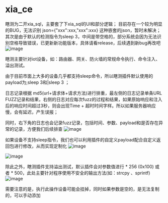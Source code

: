 # xia_ce
瞎测为二开xia_sql，主要套了下xia_sql的UI和部分逻辑；
目前存在一个较为明显的BUG，无法识别 json={"xxx":xxx,"xxx":xxx} 这种嵌套的json，暂时未解决；其次是由于默认的检测指令为sleep 3，中间是带空格的，部分系统会因为无法识别空格导致错误，已更新新功能版本，具体请看release，后续遇到新bug再改吧
![image](https://github.com/user-attachments/assets/32cc273c-9d4e-4281-8e65-9321bb6ef826)

瞎测主要针对iot设备，如：路由器、网关、防火墙的常规命令执行、命令注入、溢出测试。

由于目前市面上大多的设备几乎都支持sleep命令，所以瞎测插件默认使用的payload为;sleep 3和|sleep 3 ；

日志记录根据 md5(url+请求体+请求方法)进行排重，最左侧的日志记录单条URL FUZZ记录和结果，右侧的日志对应每次fuzz的过程和结果，如果原始响应和注入后的响应时间超过3秒，则会出现Time + 超时时间字样。所以如果服务器响应慢，会有延迟，产生误报；

同时，右下角的日志也会记录fuzz记录，包括时间、参数、payload和是否存在异常的记录，方便我们后续排查
![image](https://github.com/user-attachments/assets/d2d25710-d6e5-4858-886a-d9e9d8bf3870)

如果设备不支持sleep指令，我们也可以利用插件的自定义payload配合自定义返回包进行修改，从而实现定制化
![image](https://github.com/user-attachments/assets/4b010550-ae01-4d5a-a6e0-9709ed42ab51)

![image](https://github.com/user-attachments/assets/36be9f6b-ebdb-4f3e-9706-faf365f59653)

除此之外，瞎测插件支持溢出测试，默认插件会对参数值进行 * 256 (0x100) 或者 * 500，此处主要针对程序使用不安全的输出方法(如：strcpy 、sprintf)
![image](https://github.com/user-attachments/assets/a2ee9b18-ac3e-4c29-b2a4-e416835e1f35)

需要注意的是，执行此操作设备可能会挂掉，同时如果参数是空的，是无法复制的，可以手动添加


